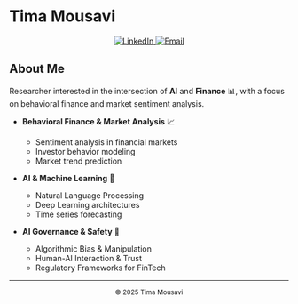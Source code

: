 # Tima Mousavi

<div align="center">
  <a href="https://www.linkedin.com/in/fatemeh-m-5a6690204/">
    <img src="https://img.shields.io/badge/LinkedIn-FFD1DC?style=for-the-badge&logo=linkedin&logoColor=white" alt="LinkedIn"/>
  </a>
  <a href="mailto:fatemehmousavy@ut.ac.ir">
    <img src="https://img.shields.io/badge/Email-FFD1DC?style=for-the-badge&logo=gmail&logoColor=white" alt="Email"/>
  </a>
</div>

## About Me

Researcher interested in the intersection of **AI** and **Finance** 📊, with a focus on behavioral finance and market sentiment analysis. 
- **Behavioral Finance & Market Analysis** 📈
  - Sentiment analysis in financial markets
  - Investor behavior modeling
  - Market trend prediction

- **AI & Machine Learning** 🤖
  - Natural Language Processing
  - Deep Learning architectures
  - Time series forecasting

- **AI Governance & Safety** 🧷
  - Algorithmic Bias & Manipulation
  - Human-AI Interaction & Trust
  - Regulatory Frameworks for FinTech




---

<div align="center">
  <sub>© 2025 Tima Mousavi</sub>
</div> 
